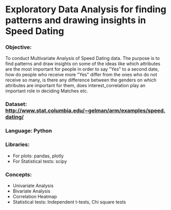 # Exploratory Data Analysis for finding patterns and drawing insights in Speed Dating <br>
### Objective: <br>
To conduct Multivariate Analysis of Speed Dating data. The purpose is to find patterns and draw insights on some of the ideas like which attributes are the most important for people in order to say "Yes" to a second date, how do people who receive more "Yes" differ from the ones who do not receive so many, is there any difference between the genders on which attributes are important for them, does interest_correlation play an important role in deciding Matches etc.
### Dataset: http://www.stat.columbia.edu/~gelman/arm/examples/speed.dating/ <br>
### Language: Python <br>
### Libraries: <br>
* For plots: pandas, plotly <br>
* For Statistical tests: scipy <br>
### Concepts:  <br>
* Univariate Analysis
* Bivariate Analysis
* Correlation Heatmap
* Statistical tests: Independent t-tests, Chi square tests
